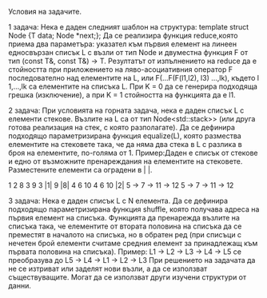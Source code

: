  Условия на задачите.
 
1 задача: Нека е даден следният шаблон на структура:
 template <class T>
 struct Node {T data; Node<T> *next;};
 Да се реализира функция r​educe,​която приема два параметъра: указател към първия елемент на линеен едносвързан списък L с възли от тип Node и двуместна ​функция​ F от тип (const T&, const T&) ​→ ​T. Резултатът  от изпълнението на r​educe​ да е стойността при приложението на ляво-асоциативния оператор F последователно над елементите на L, или F(...F(F(l​1,​l​2)​, l​3)​ ...,lk​)​, където l​1,​...,l​k​ са елементите на списъка L.
 При K = 0 да се генерира подходяща грешка (изключение), а при K = 1 стойността на функцията да е l​1.

2 задача: ​При условията на горната задача, нека е даден списък L с елементи стекове. Възлите на L са от тип Node<std::stack<T>>> (или друга готова реализация на стек, с която разполагате). Да се дефинира подходящо параметризирана функция equalize(L), която размества елементите на стековете така, че да няма два стека в L с разлика в броя на елементите, по-голяма от 1.
Пример:​Даден е списък от стекове и ​едно от възможните ​пренареждания на елементите на стековете. Разместените елементи са оградени в | |.

1
2             8
3             9                   3      |1|    9       |8|
4      6      10                  4      6      10      |2|
5  ->  7  ->  11  ->  12          5  ->  7  ->  11  ->  12

3 задача: Нека е даден списък L с N елемента. Да се дефинира подходящо параметризирана функция shuffle,
която получава адреса на първия елемент на списъка. Функцията да пренарежда възлите на списъка така, че
елементите от втората половина на списъка да се преместят в началото на списъка, но в обратен ред (при
списъци с нечетен брой елементи считаме средния елемент за принадлежащ към първата половина на списъка).
Пример:
L1 → L2 → L3 → L4 → L5  се преобразува до L5 → L4 → L1 → L2 → L3
При решението на задачата да не се изтриват или заделят нови възли, а да се използват съществуващите.
Могат да се използват други изучени структури от данни.
